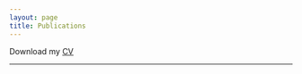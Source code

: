 ```yaml
---
layout: page
title: Publications
---
```


Download my [CV](https://swarup-rj.github.io/assets/pdfs/Swarup_cv.pdf)

___



